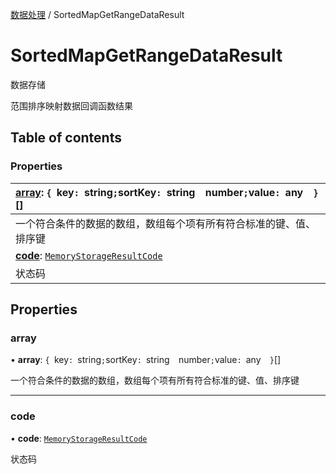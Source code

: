 [数据处理](../groups/数据处理.数据处理.md) / SortedMapGetRangeDataResult

# SortedMapGetRangeDataResult <Badge type="tip" text="Interface" /> <Score text="SortedMapGetRangeDataResult" />

数据存储

范围排序映射数据回调函数结果

## Table of contents

### Properties <Score text="Properties" /> 
| **[array](mw.SortedMapGetRangeDataResult.md#array)**: `{ `key`: `string` ; `sortKey`: `string`  `number` ; `value`: `any`  }`[]  |
| :-----|
| 一个符合条件的数据的数组，数组每个项有所有符合标准的键、值、排序键|
| **[code](mw.SortedMapGetRangeDataResult.md#code)**: [`MemoryStorageResultCode`](../enums/mw.MemoryStorageResultCode.md)  |
| 状态码|

## Properties

### array <Score text="array" /> 

• **array**: `{ `key`: `string` ; `sortKey`: `string`  `number` ; `value`: `any`  }`[]

一个符合条件的数据的数组，数组每个项有所有符合标准的键、值、排序键

___

### code <Score text="code" /> 

• **code**: [`MemoryStorageResultCode`](../enums/mw.MemoryStorageResultCode.md)

状态码
